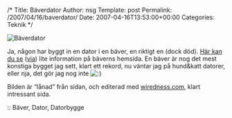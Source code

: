 /*
 Title: Bäverdator
 Author: nsg
 Template: post
 Permalink: /2007/04/16/baverdator/
 Date: 2007-04-16T13:53:00+00:00
 Categories: Teknik
*/
<div class="middle">
  <img id="image394" src="http://junkpile.se/%7Es/wp/wp-content/uploads/2007/04/1176731214_1176731195_img_1359.png" alt="Bäverdator" />
</div>

Ja, någon har byggt in en dator i en bäver, en riktigt en (dock död). [Här kan du se][1] ([via][2]) lite information på bäverns hemsida. En bäver är nog det mest konstiga bygget jag sett, klart ett rekord, nu väntar jag på hund&#038;katt datorer, eller nja, det gör jag nog inte <img src="http://nsg.cc/wp-includes/images/smilies/icon_smile.gif" alt=":)" class="wp-smiley" /> 

Bilden är &#8220;lånad&#8221; från sidan, och editerad med [wiredness.com][3], klart intressant sida.

:: Bäver, Dator, Datorbygge

<small></small>

 [1]: http://yourpsychogirlfriend.com/beav/
 [2]: http://pc.feber.se/feber/art/16958/pc_i_uppstoppad_bver/
 [3]: http://www.wiredness.com/